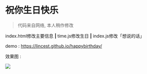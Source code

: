 # 祝你生日快乐

> 代码来自网络, 本人稍作修改

index.html修改主要信息 **|** time.js修改生日 **|** index.js修改「想说的话」

demo : https://lincest.github.io/happybirthday/

效果图 : 

![](https://youpai.roccoshi.top/img/20200801202532.png)



